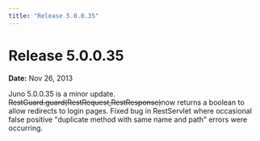```yaml
---
title: "Release 5.0.0.35"
---
```


# Release 5.0.0.35

**Date:** Nov 26, 2013

Juno 5.0.0.35 is a minor update.
~~RestGuard.guard(RestRequest,RestResponse)~~now returns a boolean to allow redirects to login pages.
Fixed bug in RestServlet where occasional false positive "duplicate method with same name and path" errors were occurring.
